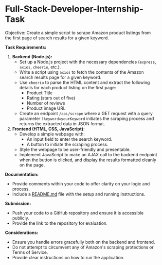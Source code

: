 # Full-Stack-Developer-Internship-Task
Objective: Create a simple script to scrape Amazon product listings from the first page of search results for a given keyword.

**Task Requirements:**

1. **Backend (Node.js):**
    - Set up a Node.js project with the necessary dependencies (`express`, `axios`, `cheerio`, etc.).
    - Write a script using `axios` to fetch the contents of the Amazon search results page for a given keyword.
    - Use `cheerio` to parse the HTML content and extract the following details for each product listing on the first page:
        - Product Title
        - Rating (stars out of five)
        - Number of reviews
        - Product image URL
    - Create an endpoint `/api/scrape` where a GET request with a query parameter `?keyword=yourKeyword` initiates the scraping process and returns the extracted data in JSON format.
2. **Frontend (HTML, CSS, JavaScript):**
    - Develop a simple webpage with:
        - An input field to enter the search keyword.
        - A button to initiate the scraping process.
    - Style the webpage to be user-friendly and presentable.
    - Implement JavaScript to make an AJAX call to the backend endpoint when the button is clicked, and display the results formatted cleanly on the page.

**Documentation:**

- Provide comments within your code to offer clarity on your logic and process.
- Include a [README.md](http://readme.md/) file with the setup and running instructions.

**Submission:**

- Push your code to a GitHub repository and ensure it is accessible publicly.
- Provide the link to the repository for evaluation.

**Considerations:**

- Ensure you handle errors gracefully both on the backend and frontend.
- Do not attempt to circumvent any of Amazon's scraping protections or Terms of Service.
- Provide clear instructions on how to run the application.
